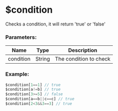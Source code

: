# $condition
Checks a condition, it will return 'true' or 'false'


### Parameters:
| Name | Type | Description |
| ---- | ---- | ------------|
| condition | String | The condition to check|

### Example:

```js
$condition[1==1] // true
$condition[a!=b] // true
$condition[3>=5] // false
$condition[a==b||c==c] // true
$condition[2<3&&3==3] // true
```
